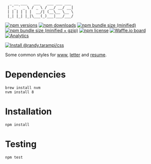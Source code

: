 ```
  _ __ ___   ___   ___ ___ ___ 
 | '_ ` _ \ / _ \ / __/ __/ __|
 | | | | | |  __/| (__\__ \__ \
 |_| |_| |_|\___(_)___|___/___/
```

[![npm versions](https://img.shields.io/npm/v/@randy.tarampi/css.svg?style=flat-square)](https://www.npmjs.com/package/@randy.tarampi/css) [![npm downloads](https://img.shields.io/npm/dt/@randy.tarampi/css.svg?style=flat-square)](https://www.npmjs.com/package/@randy.tarampi/css) [![npm bundle size (minified)](https://img.shields.io/bundlephobia/min/@randy.tarampi/css.svg?style=flat-square)](https://www.npmjs.com/package/@randy.tarampi/css) [![npm bundle size (minified + gzip)](https://img.shields.io/bundlephobia/minzip/@randy.tarampi/css.svg?style=flat-square)](https://www.npmjs.com/package/@randy.tarampi/css) [![npm license](https://img.shields.io/npm/l/@randy.tarampi/css.svg?registry_uri=https%3A%2F%2Fregistry.npmjs.com&style=flat-square)](https://www.npmjs.com/package/@randy.tarampi/css)  [![Waffle.io board](https://badge.waffle.io/randytarampi/randytarampi.github.io.svg?columns=all&style=flat-square)](https://waffle.io/randytarampi/randytarampi.github.io) [![Analytics](https://ga-beacon.appspot.com/UA-50921068-1/beacon/github/randytarampi/me/tree/master/packages/css?flat&useReferrer)](https://github.com/igrigorik/ga-beacon)

[![Install @randy.tarampi/css](https://nodeico.herokuapp.com/@randy.tarampi/css.svg)](https://www.npmjs.com/package/@randy.tarampi/css)

Some common styles for [www](../www), [letter](../letter) and [resume](../resume).

# Dependencies

```
brew install nvm
nvm install 8
```

# Installation

```
npm install
```

# Testing

```
npm test
```
